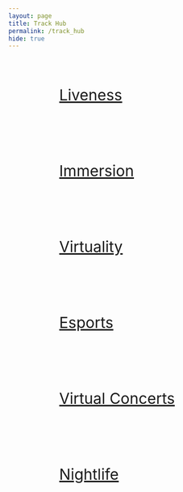```yaml
---
layout: page
title: Track Hub
permalink: /track_hub
hide: true
---
```

<head>
    <style>
    </style>
</head>

<body>
    <div class="container-fluid">
        <div class="row">
            <div class="col">
                <a role="button" class="btn btn-outline-primary btn-lg" href="liveness/" style="display: block; margin: auto; width: 60%; height: 150px; font-size: 30px; line-height: 150px; padding: 0;">Liveness</a>
            </div>
            <div class="col">
                <a role="button" class="btn btn-outline-secondary btn-lg" href="immersion/" style="display: block; margin: auto; width: 60%; height: 150px; font-size: 30px; line-height: 150px; padding: 0;">Immersion</a>
            </div>
        </div>
        <div class="row">
            <div class="col">
                <a role="button" class="btn btn-outline-success btn-lg" href="virtuality/" style="display: block; margin: auto; width: 60%; height: 150px; font-size: 30px; line-height: 150px; padding: 0;">Virtuality</a>
            </div>
            <div class="col">
                <a role="button" class="btn btn-outline-danger btn-lg" href="esports/" style="display: block; margin: auto; width: 60%; height: 150px; font-size: 30px; line-height: 150px; padding: 0;">Esports</a>
            </div>
        </div>
        <div class="row">
            <div class="col">
                <a role="button" class="btn btn-outline-warning btn-lg" href="virtual_concerts/" style="display: block; margin: auto; width: 60%; height: 150px; font-size: 30px; line-height: 150px; padding: 0;">Virtual Concerts</a>
            </div>
            <div class="col">
                <a role="button" class="btn btn-outline-info btn-lg" href="nightlife/" style="display: block; margin: auto; width: 60%; height: 150px; font-size: 30px; line-height: 150px; padding: 0;">Nightlife</a>
            </div>
        </div>
    </div>
</body>